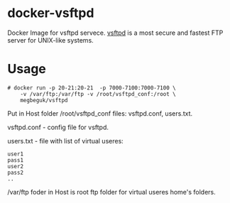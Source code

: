 # docker-vsftpd
Docker Image for vsftpd servece. [vsftpd](https://security.appspot.com/vsftpd.html) is a most secure and fastest FTP server for UNIX-like systems.

# Usage

```
# docker run -p 20-21:20-21  -p 7000-7100:7000-7100 \ 
    -v /var/ftp:/var/ftp -v /root/vsftpd_conf:/root \
    megbeguk/vsftpd
```
Put in Host folder /root/vsftpd_conf files: vsftpd.conf, users.txt.

vsftpd.conf - config file for vsftpd.

users.txt - file with list of virtual useres:
```
user1
pass1
user2
pass2
..
```

/var/ftp foder in Host is root ftp folder for virtual useres home's folders.
